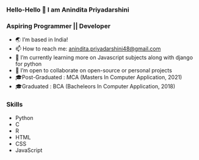 ### Hello-Hello 👋 I am Anindita Priyadarshini  
### Aspiring Programmer || Developer

<!--
**ANINDITAPRIYADARSHINI/ANINDITAPRIYADARSHINI** is a ✨ _special_ ✨ repository because its `README.md` (this file) appears on your GitHub profile.--->


- :earth_asia: I’m based in India!
- 📫 How to reach me: anindita.priyadarshini48@gmail.com
- 🔭 I’m currently learning more on Javascript subjects along with django for python
- 💬 I’m open to collaborate on open-source or personal projects
- :mortar_board:Post-Graduated : MCA (Masters In Computer Application, 2021)
- :mortar_board:Graduated : BCA (Bacheleors In Computer Application, 2018)

### Skills
- Python
- C
- R
- HTML
- CSS
- JavaScript
